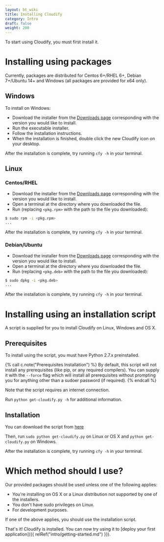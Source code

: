 ```yaml
---
layout: bt_wiki
title: Installing Cloudify
category: Intro
draft: false
weight: 200
---
```


To start using Cloudify, you must first install it.


# Installing using packages

Currently, packages are distributed for Centos 6+/RHEL 6+, Debian 7+/Ubuntu 14+ and Windows (all packages are provided for x64 only).

## Windows

To install on Windows:

* Download the installer from the [Downloads page](http://getcloudify.org/downloads/get_cloudify_3x.html) corresponding with the version you would like to install.
* Run the executable installer.
* Follow the installation instructions.
* When the installation is finished, double click the new Cloudify icon on your desktop.

After the installation is complete, try running `cfy -h` in your terminal.


## Linux

### Centos/RHEL

* Download the installer from the [Downloads page](http://getcloudify.org/downloads/get_cloudify_3x.html) corresponding with the version you would like to install.
* Open a terminal at the directory where you downloaded the file.
* Run (replacing `<pkg.rpm>` with the path to the file you downloaded):

```bash
$ sudo rpm -i <pkg.rpm>
...

```

After the installation is complete, try running `cfy -h` in your terminal.

### Debian/Ubuntu

* Download the installer from the [Downloads page](http://getcloudify.org/downloads/get_cloudify_3x.html) corresponding with the version you would like to install.
* Open a terminal at the directory where you downloaded the file.
* Run (replacing `<pkg.deb>` with the path to the file you downloaded):

```bash
$ sudo dpkg -i <pkg.deb>
...

```

After the installation is complete, try running `cfy -h` in your terminal.

# Installing using an installation script

A script is supplied for you to install Cloudify on Linux, Windows and OS X.

## Prerequisites

To install using the script, you must have Python 2.7.x preinstalled.

{% call c.note("Prerequisites Installation") %}
By default, this script will not install any prerequisites (like pip, or any required compilers). You can supply it with the `--force` flag which will install all prerequisites without prompting you for anything other than a sudoer password (if required).
{% endcall %}

Note that the script requires an internet connection.

Run `python get-cloudify.py -h` for additional information.


## Installation

You can download the script from [here](http://gigaspaces-repository-eu.s3.amazonaws.com/org/cloudify3/get-cloudify.py)

Then, run `sudo python get-cloudify.py` on Linux or OS X and `python get-cloudify.py` on Windows.

After the installation is complete, try running `cfy -h` in your terminal.


# Which method should I use?

Our provided packages should be used unless one of the following applies:

* You're installing on OS X or a Linux distribution not supported by one of the installers.
* You don't have sudo privileges on Linux.
* For development purposes.

If one of the above applies, you should use the installation script.


That's it! Cloudify is installed. You can now try using it to [deploy your first application]({{ relRef("intro/getting-started.md") }}).
